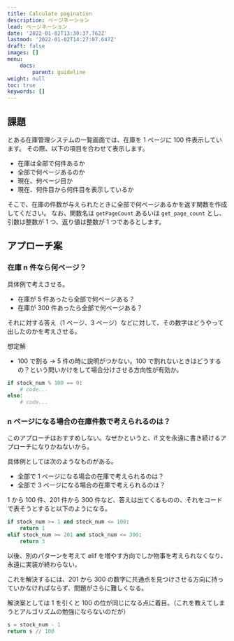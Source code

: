 ```yaml
---
title: Calculate pagination
description: ページネーション
lead: ページネーション
date: '2022-01-02T13:30:37.762Z'
lastmod: '2022-01-02T14:27:07.647Z'
draft: false
images: []
menu:
    docs:
        parent: guideline
weight: null
toc: true
keywords: []
---
```


## 課題

とある在庫管理システムの一覧画面では、在庫を 1 ページに 100 件表示しています。
その際、以下の項目を合わせて表示します。

- 在庫は全部で何件あるか
- 全部で何ページあるのか
- 現在、何ページ目か
- 現在、何件目から何件目を表示しているか

そこで、在庫の件数が与えられたときに全部で何ページあるかを返す関数を作成してください。
なお、関数名は `getPageCount` あるいは `get_page_count` とし、引数は整数が 1 つ、返り値は整数が 1 つであるとします。

## アプローチ案

### 在庫 n 件なら何ページ？

具体例で考えさせる。

- 在庫が 5 件あったら全部で何ページある？
- 在庫が 300 件あったら全部で何ページある？

それに対する答え（1 ページ、3 ページ）などに対して、その数字はどうやって出したのかを考えさせる。

想定解

- 100 で割る -> 5 件の時に説明がつかない。100 で割れないときはどうするの？という問いかけをして場合分けさせる方向性が有効か。

```python
if stock_num % 100 == 0:
    # code...
else:
    # code...
```

### n ページになる場合の在庫件数で考えられるのは？

このアプローチはおすすめしない。なぜかというと、if 文を永遠に書き続けるアプローチになりかねないから。

具体例としては次のようなものがある。

- 全部で 1 ページになる場合の在庫で考えられるのは？
- 全部で 3 ページになる場合の在庫で考えられるのは？

1 から 100 件、201 件から 300 件など、答えは出てくるものの、それをコードで表そうとすると以下のようになる。

```python
if stock_num >= 1 and stock_num <= 100:
    return 1
elif stock_num >= 201 and stock_num <= 300:
    return 3
```

以後、別のパターンを考えて elif を増やす方向でしか物事を考えられなくなり、永遠に実装が終わらない。

これを解決するには、201 から 300 の数字に共通点を見つけさせる方向に持っていかなければならず、問題がさらに難しくなる。

解決案としては 1 を引くと 100 の位が同じになる点に着目。（これを教えてしまうとアルゴリズムの勉強にならないのだが）

```python
s = stock_num - 1
return s // 100
```
